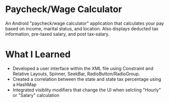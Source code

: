# Paycheck/Wage Calculator

An Android "paycheck/wage calculator" application that calculates your pay based on income, marital status, and location. Also displays deducted tax information, pre-taxed salary, and post tax-salary.

# What I Learned

* Developed a user interface within the XML file using Constraint and Relative Layouts, Spinner, SeekBar, RadioButton/RadioGroup.
* Created a correlation between the state and state tax percentage using a HashMap
* Integrated visiblity modifiers that change the UI when selcting "Hourly" or "Salary" calculation
